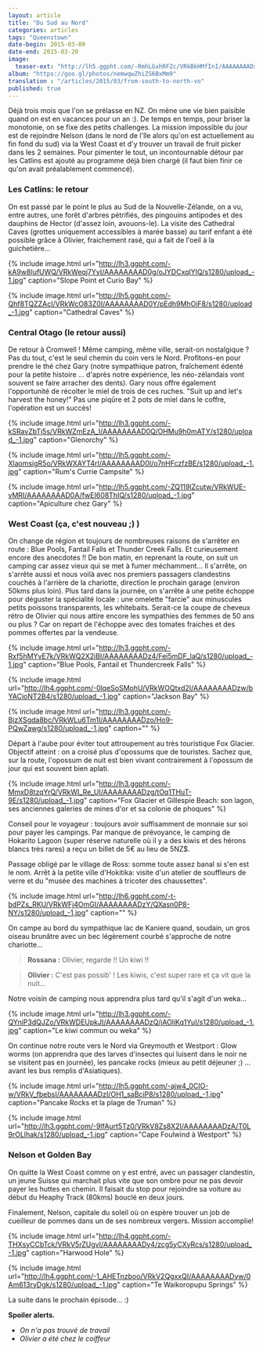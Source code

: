 ```yaml
---
layout: article
title: "Du Sud au Nord"
categories: articles
tags: "Queenstown"
date-begin: 2015-03-09
date-end: 2015-03-20
image: 
  teaser-ext: "http://lh5.ggpht.com/-RmhLGxhRFZc/VRkBkHMfInI/AAAAAAAADx4/n2xwioltWF4/s1280/upload_-1.jpg"
album: "https://goo.gl/photos/nemwqwZhiZS6BxMm9"
translation : "/articles/2015/03/from-south-to-north-vo"
published: true
---
```


Déjà trois mois que l'on se prélasse en NZ. On mène une vie bien paisible quand on est en vacances pour un an :). De temps en temps, pour briser la monotonie, on se fixe des petits challenges. La mission impossible du jour est de rejoindre Nelson (dans le nord de l'île alors qu'on est actuellement au fin fond du sud) via la West Coast et d'y trouver un travail de fruit picker dans les 2 semaines. Pour pimenter le tout, un incontournable détour par les Catlins est ajouté au programme déjà bien chargé (il faut bien finir ce qu'on avait préalablement commencé).

### Les Catlins: le retour

On est passé par le point le plus au Sud de la Nouvelle-Zélande, on a vu, entre autres, une forêt d'arbres pétrifiés, des pingouins antipodes et des dauphins de Hector (d'assez loin, avouons-le). La visite des Cathedral Caves (grottes uniquement accessibles à marée basse) au tarif enfant a été possible grâce à Olivier, fraichement rasé, qui a fait de l'oeil à la guichetière...

{% include image.html url="http://lh3.ggpht.com/-kA9w8IufUWQ/VRkWeqj7YyI/AAAAAAAAD0g/oJYDCxqIYlQ/s1280/upload_-1.jpg" caption="Slope Point et Curio Bay" %}

{% include image.html url="http://lh5.ggpht.com/-Qhf8TQZZAcI/VRkWcO83Z0I/AAAAAAAAD0Y/pEdh9MhOjF8/s1280/upload_-1.jpg" caption="Cathedral Caves" %}

### Central Otago (le retour aussi)

De retour à Cromwell ! Même camping, même ville, serait-on nostalgique ? Pas du tout, c'est le seul chemin du coin vers le Nord. Profitons-en pour prendre le thé chez Gary (notre sympathique patron, fraîchement édenté pour la petite histoire ... d'après notre expérience, les néo-zélandais vont souvent se faire arracher des dents). Gary nous offre également l'opportunité de récolter le miel de trois de ces ruches. "Suit up and let's harvest the honey!" Pas une piqûre et 2 pots de miel dans le coffre, l'opération est un succès!

{% include image.html url="http://lh3.ggpht.com/-kSRavZbTj5s/VRkWZmEzA_I/AAAAAAAAD0Q/OHMu9h0mATY/s1280/upload_-1.jpg" caption="Glenorchy" %}

{% include image.html url="http://lh5.ggpht.com/-XlaomsigR5o/VRkWXAYT4rI/AAAAAAAAD0I/o7nHFczfzBE/s1280/upload_-1.jpg" caption="Rum's Currie Campsite" %}

{% include image.html url="http://lh5.ggpht.com/-ZQ119lZcutw/VRkWUE-vMRI/AAAAAAAAD0A/fwEI608ThIQ/s1280/upload_-1.jpg" caption="Apiculture chez Gary" %}

### West Coast (ça, c'est nouveau ;) )

On change de région et toujours de nombreuses raisons de s'arrêter en route : Blue Pools, Fantail Falls et Thunder Creek Falls. Et curieusement encore des anecdotes !! De bon matin, en reprenant la route, on suit un camping car assez vieux qui se met à fumer méchamment... Il s'arrête, on s'arrête aussi et nous voilà avec nos premiers passagers clandestins couchés à l'arrière de la chariotte, direction le prochain garage (environ 50kms plus loin). Plus tard dans la journée, on s'arrête à une petite échoppe pour déguster la spécialité locale : une omelette "farcie" aux minuscules petits poissons transparents, les whitebaits. Serait-ce la coupe de cheveux rétro de Olivier qui nous attire encore les sympathies des femmes de 50 ans ou plus ? Car on repart de l'échoppe avec des tomates fraiches et des pommes offertes par la vendeuse.

{% include image.html url="http://lh3.ggpht.com/-Rxf5hMYvE7k/VRkWQ2X2jBI/AAAAAAAADz4/Fei5mDF_laQ/s1280/upload_-1.jpg" caption="Blue Pools, Fantail et Thundercreek Falls" %}

{% include image.html url="http://lh4.ggpht.com/-0lqeSoSMohU/VRkWOQtxd2I/AAAAAAAADzw/bYACioNT2B4/s1280/upload_-1.jpg" caption="Jackson Bay" %}

{% include image.html url="http://lh3.ggpht.com/-BjzXSgda8bc/VRkWLu6Tm1I/AAAAAAAADzo/Ho9-PQwZawg/s1280/upload_-1.jpg" caption="" %}

Départ à l'aube pour éviter tout attroupement au très touristique Fox Glacier. Objectif atteint : on a croisé plus d'opossums que de touristes. Sachez que, sur la route, l'opossum de nuit est bien vivant contrairement à l'opossum de jour qui est souvent bien aplati. 

{% include image.html url="http://lh3.ggpht.com/-MmxD8tzqYrQ/VRkWI_Re_UI/AAAAAAAADzg/tOq1THuT-9E/s1280/upload_-1.jpg" caption="Fox Glacier et Gillespie Beach: son lagon, ses anciennes galeries de mines d'or et sa colonie de phoques" %}

Conseil pour le voyageur : toujours avoir suffisamment de monnaie sur soi pour payer les campings. Par manque de prévoyance, le camping de Hokarito Lagoon (super réserve naturelle où il y a des kiwis et des hérons blancs très rares) a reçu un billet de 5€ au lieu de 5NZ$. 

Passage obligé par le village de Ross: somme toute assez banal si s'en est le nom. Arrêt à la petite ville d'Hokitika: visite d'un atelier de souffleurs de verre et du "musée des machines à tricoter des chaussettes".

{% include image.html url="http://lh6.ggpht.com/-t-bdPZs_RKU/VRkWFj4OmGI/AAAAAAAADzY/QXasn0P8-NY/s1280/upload_-1.jpg" caption="" %}

On campe au bord du sympathique lac de Kaniere quand, soudain, un gros oiseau brunâtre avec un bec légèrement courbé s'approche de notre chariotte...

> **Rossana :** 
> Olivier, regarde !! Un kiwi !!

> **Olivier :** 
> C'est pas possib' ! Les kiwis, c'est super rare et ça vit que la nuit...

Notre voisin de camping nous apprendra plus tard qu'il s'agit d'un weka... 

{% include image.html url="http://lh3.ggpht.com/-QYniP3dQJZo/VRkWDEUpkJI/AAAAAAAADzQ/jAOliKq1YuI/s1280/upload_-1.jpg" caption="Le kiwi commun ou weka" %}

On continue notre route vers le Nord via Greymouth et Westport : Glow worms (on apprendra que des larves d'insectes qui luisent dans le noir ne se visitent pas en journée), les pancake rocks (mieux au petit déjeuner ;) ... avant les bus remplis d'Asiatiques). 

{% include image.html url="http://lh5.ggpht.com/-ajw4_0CIO-w/VRkV_fbebsI/AAAAAAAADzI/OH1_saBciP8/s1280/upload_-1.jpg" caption="Pancake Rocks et la plage de Truman" %}

{% include image.html url="http://lh3.ggpht.com/-9lfAurt5Tz0/VRkV8Zs8X2I/AAAAAAAADzA/T0L9rOLlhak/s1280/upload_-1.jpg" caption="Cape Foulwind à Westport" %}

### Nelson et Golden Bay

On quitte la West Coast comme on y est entré, avec un passager clandestin, un jeune Suisse qui marchait plus vite que son ombre pour ne pas devoir payer les huttes en chemin. Il faisait du stop pour rejoindre sa voiture au début du Heaphy Track (80kms) bouclé en deux jours.

Finalement, Nelson, capitale du soleil où on espère trouver un job de cueilleur de pommes dans un de ses nombreux vergers. Mission accomplie!

{% include image.html url="http://lh4.ggpht.com/-THXsyCCbTck/VRkV5rZUgvI/AAAAAAAADy4/zcg5yCXyRcs/s1280/upload_-1.jpg" caption="Harwood Hole" %}

{% include image.html url="http://lh4.ggpht.com/-1_AHETnzboo/VRkV2QgxxQI/AAAAAAAADyw/0Am613ryDgk/s1280/upload_-1.jpg" caption="Te Waikoropupu Springs" %}

La suite dans le prochain épisode... :)

**Spoiler alerts.**

* *On n'a pas trouvé de travail*
* *Olivier a été chez le coiffeur*